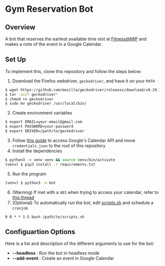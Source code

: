 # Gym Reservation Bot
## Overview
A bot that reserves the earliest available time slot at [Fitness@MIP](https://mcmasterinnovationpark.ca/fitness) and makes a note of the event in a Google Calendar. 
## Set Up
To implement this, clone this repository and follow the steps below:
1. Download the Firefox webdriver, `geckodriver`, and have it on your `PATH` 
```bash
$ wget https://github.com/mozilla/geckodriver/releases/download/v0.29.1/geckodriver-v0.29.1-linux64.tar.gz
$ tar -xvzf geckodriver*
$ chmod +x geckodriver
$ sudo mv geckodriver /usr/local/bin/
```
2. Create environment variables
```bash
$ export EMAIL=your-email@gmail.com
$ export PASSWORD=your-password
$ export DRIVER=/path/to/geckodriver
```
3. Follow [this guide](https://developers.google.com/calendar/api/quickstart/python?hl=en_GB) to access Google's Calendar API and move `credentials.json` to the root of this repository
4. Install the dependencies
```bash
$ python3 -m venv venv && source venv/bin/activate
(venv) $ pip3 install -r requirements.txt
```
5. Run the program
```bash
(venv) $ python3 -m bot
```
6. (Warning) If met with a `403` when trying to access your calendar, refer to [this thread](https://stackoverflow.com/questions/65756266/error-403-access-denied-the-developer-hasn-t-given-you-access-to-this-app-despi) 
7. (Optional) To automatically run the bot, edit [scripts.sh](scripts.sh) and schedule a `cronjob`
```vim
0 0 * * 1-5 bash /path/to/scripts.sh
```
## Configuartion Options
Here is a list and description of the different arguments to use for the bot:
* **--headless** : Run the bot in headless mode
* **--add-event** : Create an event in Google Calendar
